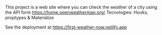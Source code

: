 This project is a web site where you can check the weather of a city using the API form https://home.openweathermap.org/
Tecnologies: Hooks, proptypes & Materialize

See the deployment at https://first-weather-now.netlify.app
